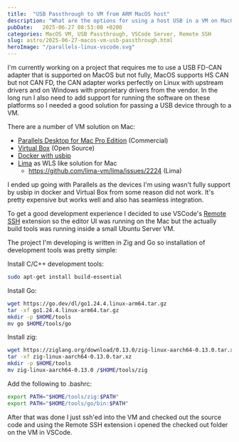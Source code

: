 ```yaml
---
title:  "USB Passthrough to VM from ARM MacOS host"
description: "What are the options for using a host USB in a VM on MacOS on ARM"
pubDate:   2025-06-27 08:53:00 +0200
categories: MacOS VM, USB Passthrough, VSCode Server, Remote SSH
slug: astro/2025-06-27-macos-vm-usb-passthrough.html
heroImage: "/parallels-linux-vscode.svg"
---
```


I'm currently working on a project that requires me to use a USB FD-CAN adapter that is supported on MacOS but not fully, MacOS supports HS CAN but not CAN FD, the CAN adapter works perfectly on Linux with upstream drivers and on Windows with proprietary drivers from the vendor. In the long run I also need to add support for running the software on these platforms so I needed a good solution for passing a USB device through to a VM.

There are a number of VM solution on Mac:

* [Parallels Desktop for Mac Pro Edition](https://www.parallels.com/products/desktop/pro/) (Commercial)
* [Virtual Box](https://www.virtualbox.org/) (Open Source)
* [Docker with usbip](https://docs.docker.com/desktop/features/usbip/)
* [Lima](https://github.com/lima-vm/lima) as WLS like solution for Mac
  * https://github.com/lima-vm/lima/issues/2224 (Lima)


I ended up going with Parallels as the devices I'm using wasn't fully support by usbip in docker and Virtual Box from some reason did not work. It's pretty expensive but works well and also has seamless integration.

To get a good development experience I decided to use VSCode's [Remote SSH](https://marketplace.visualstudio.com/items?itemName=ms-vscode-remote.remote-ssh) extension so the editor UI was running on the Mac but the actually build tools was running inside a small Ubuntu Server VM.


The project I'm developing is written in Zig and Go so installation of development tools was pretty simple:

Install C/C++ development tools:
``` bash
sudo apt-get install build-essential
```

Install Go:
``` bash
wget https://go.dev/dl/go1.24.4.linux-arm64.tar.gz
tar -xf go1.24.4.linux-arm64.tar.gz
mkdir -p $HOME/tools
mv go $HOME/tools/go
```

Install zig:
``` bash
wget https://ziglang.org/download/0.13.0/zig-linux-aarch64-0.13.0.tar.xz
tar -xf zig-linux-aarch64-0.13.0.tar.xz
mkdir -p $HOME/tools
mv zig-linux-aarch64-0.13.0 /$HOME/tools/zig
```

Add the following to .bashrc:
``` bash
export PATH="$HOME/tools/zig:$PATH"
export PATH="$HOME/tools/go/bin:$PATH"
```

After that was done I just ssh'ed into the VM and checked out the source code and using the Remote SSH extension i opened the checked out folder on the VM in VSCode.